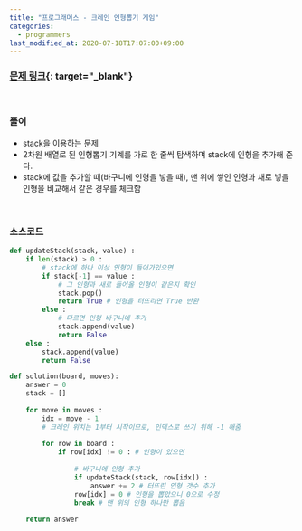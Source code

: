 ```yaml
---
title: "프로그래머스 - 크레인 인형뽑기 게임"
categories: 
  - programmers
last_modified_at: 2020-07-18T17:07:00+09:00
---
```


### [<u>문제 링크</u>](https://programmers.co.kr/learn/courses/30/lessons/64061){: target="_blank"}
<br/>

### 풀이
- stack을 이용하는 문제
- 2차원 배열로 된 인형뽑기 기계를 가로 한 줄씩 탐색하며 stack에 인형을 추가해 준다.
- stack에 값을 추가할 때(바구니에 인형을 넣을 때), 맨 위에 쌓인 인형과 새로 넣을 인형을 비교해서 같은 경우를 체크함

<br/>

### 소스코드
```python
def updateStack(stack, value) :
    if len(stack) > 0 :
        # stack에 하나 이상 인형이 들어가있으면
        if stack[-1] == value :
            # 그 인형과 새로 들어올 인형이 같은지 확인
            stack.pop()
            return True # 인형을 터뜨리면 True 반환
        else :
            # 다르면 인형 바구니에 추가
            stack.append(value)
            return False
    else :
        stack.append(value)
        return False

def solution(board, moves):
    answer = 0
    stack = []
    
    for move in moves :
        idx = move - 1
        # 크레인 위치는 1부터 시작이므로, 인덱스로 쓰기 위해 -1 해줌
        
        for row in board :
            if row[idx] != 0 : # 인형이 있으면
            
                # 바구니에 인형 추가
                if updateStack(stack, row[idx]) :
                    answer += 2 # 터뜨린 인형 갯수 추가
                row[idx] = 0 # 인형을 뽑았으니 0으로 수정
                break # 맨 위의 인형 하나만 뽑음
                
    return answer
```